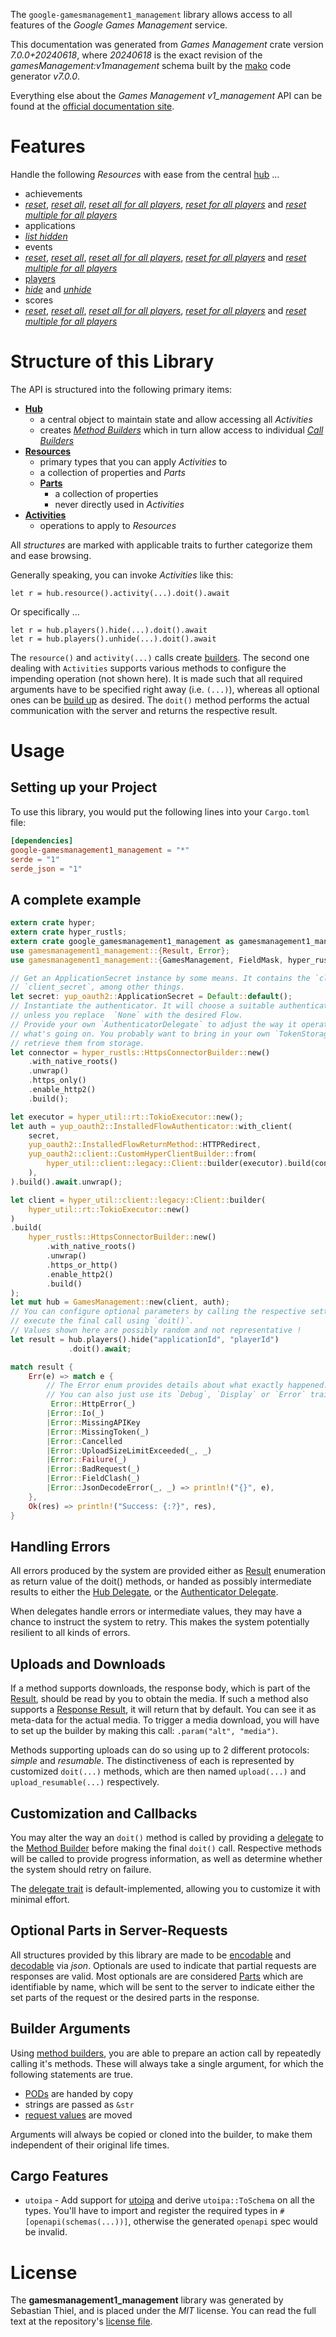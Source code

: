 <!---
DO NOT EDIT !
This file was generated automatically from 'src/generator/templates/api/README.md.mako'
DO NOT EDIT !
-->
The `google-gamesmanagement1_management` library allows access to all features of the *Google Games Management* service.

This documentation was generated from *Games Management* crate version *7.0.0+20240618*, where *20240618* is the exact revision of the *gamesManagement:v1management* schema built by the [mako](http://www.makotemplates.org/) code generator *v7.0.0*.

Everything else about the *Games Management* *v1_management* API can be found at the
[official documentation site](https://developers.google.com/games/).
# Features

Handle the following *Resources* with ease from the central [hub](https://docs.rs/google-gamesmanagement1_management/7.0.0+20240618/google_gamesmanagement1_management/GamesManagement) ...

* achievements
 * [*reset*](https://docs.rs/google-gamesmanagement1_management/7.0.0+20240618/google_gamesmanagement1_management/api::AchievementResetCall), [*reset all*](https://docs.rs/google-gamesmanagement1_management/7.0.0+20240618/google_gamesmanagement1_management/api::AchievementResetAllCall), [*reset all for all players*](https://docs.rs/google-gamesmanagement1_management/7.0.0+20240618/google_gamesmanagement1_management/api::AchievementResetAllForAllPlayerCall), [*reset for all players*](https://docs.rs/google-gamesmanagement1_management/7.0.0+20240618/google_gamesmanagement1_management/api::AchievementResetForAllPlayerCall) and [*reset multiple for all players*](https://docs.rs/google-gamesmanagement1_management/7.0.0+20240618/google_gamesmanagement1_management/api::AchievementResetMultipleForAllPlayerCall)
* applications
 * [*list hidden*](https://docs.rs/google-gamesmanagement1_management/7.0.0+20240618/google_gamesmanagement1_management/api::ApplicationListHiddenCall)
* events
 * [*reset*](https://docs.rs/google-gamesmanagement1_management/7.0.0+20240618/google_gamesmanagement1_management/api::EventResetCall), [*reset all*](https://docs.rs/google-gamesmanagement1_management/7.0.0+20240618/google_gamesmanagement1_management/api::EventResetAllCall), [*reset all for all players*](https://docs.rs/google-gamesmanagement1_management/7.0.0+20240618/google_gamesmanagement1_management/api::EventResetAllForAllPlayerCall), [*reset for all players*](https://docs.rs/google-gamesmanagement1_management/7.0.0+20240618/google_gamesmanagement1_management/api::EventResetForAllPlayerCall) and [*reset multiple for all players*](https://docs.rs/google-gamesmanagement1_management/7.0.0+20240618/google_gamesmanagement1_management/api::EventResetMultipleForAllPlayerCall)
* [players](https://docs.rs/google-gamesmanagement1_management/7.0.0+20240618/google_gamesmanagement1_management/api::Player)
 * [*hide*](https://docs.rs/google-gamesmanagement1_management/7.0.0+20240618/google_gamesmanagement1_management/api::PlayerHideCall) and [*unhide*](https://docs.rs/google-gamesmanagement1_management/7.0.0+20240618/google_gamesmanagement1_management/api::PlayerUnhideCall)
* scores
 * [*reset*](https://docs.rs/google-gamesmanagement1_management/7.0.0+20240618/google_gamesmanagement1_management/api::ScoreResetCall), [*reset all*](https://docs.rs/google-gamesmanagement1_management/7.0.0+20240618/google_gamesmanagement1_management/api::ScoreResetAllCall), [*reset all for all players*](https://docs.rs/google-gamesmanagement1_management/7.0.0+20240618/google_gamesmanagement1_management/api::ScoreResetAllForAllPlayerCall), [*reset for all players*](https://docs.rs/google-gamesmanagement1_management/7.0.0+20240618/google_gamesmanagement1_management/api::ScoreResetForAllPlayerCall) and [*reset multiple for all players*](https://docs.rs/google-gamesmanagement1_management/7.0.0+20240618/google_gamesmanagement1_management/api::ScoreResetMultipleForAllPlayerCall)




# Structure of this Library

The API is structured into the following primary items:

* **[Hub](https://docs.rs/google-gamesmanagement1_management/7.0.0+20240618/google_gamesmanagement1_management/GamesManagement)**
    * a central object to maintain state and allow accessing all *Activities*
    * creates [*Method Builders*](https://docs.rs/google-gamesmanagement1_management/7.0.0+20240618/google_gamesmanagement1_management/common::MethodsBuilder) which in turn
      allow access to individual [*Call Builders*](https://docs.rs/google-gamesmanagement1_management/7.0.0+20240618/google_gamesmanagement1_management/common::CallBuilder)
* **[Resources](https://docs.rs/google-gamesmanagement1_management/7.0.0+20240618/google_gamesmanagement1_management/common::Resource)**
    * primary types that you can apply *Activities* to
    * a collection of properties and *Parts*
    * **[Parts](https://docs.rs/google-gamesmanagement1_management/7.0.0+20240618/google_gamesmanagement1_management/common::Part)**
        * a collection of properties
        * never directly used in *Activities*
* **[Activities](https://docs.rs/google-gamesmanagement1_management/7.0.0+20240618/google_gamesmanagement1_management/common::CallBuilder)**
    * operations to apply to *Resources*

All *structures* are marked with applicable traits to further categorize them and ease browsing.

Generally speaking, you can invoke *Activities* like this:

```Rust,ignore
let r = hub.resource().activity(...).doit().await
```

Or specifically ...

```ignore
let r = hub.players().hide(...).doit().await
let r = hub.players().unhide(...).doit().await
```

The `resource()` and `activity(...)` calls create [builders][builder-pattern]. The second one dealing with `Activities`
supports various methods to configure the impending operation (not shown here). It is made such that all required arguments have to be
specified right away (i.e. `(...)`), whereas all optional ones can be [build up][builder-pattern] as desired.
The `doit()` method performs the actual communication with the server and returns the respective result.

# Usage

## Setting up your Project

To use this library, you would put the following lines into your `Cargo.toml` file:

```toml
[dependencies]
google-gamesmanagement1_management = "*"
serde = "1"
serde_json = "1"
```

## A complete example

```Rust
extern crate hyper;
extern crate hyper_rustls;
extern crate google_gamesmanagement1_management as gamesmanagement1_management;
use gamesmanagement1_management::{Result, Error};
use gamesmanagement1_management::{GamesManagement, FieldMask, hyper_rustls, hyper_util, yup_oauth2};

// Get an ApplicationSecret instance by some means. It contains the `client_id` and
// `client_secret`, among other things.
let secret: yup_oauth2::ApplicationSecret = Default::default();
// Instantiate the authenticator. It will choose a suitable authentication flow for you,
// unless you replace  `None` with the desired Flow.
// Provide your own `AuthenticatorDelegate` to adjust the way it operates and get feedback about
// what's going on. You probably want to bring in your own `TokenStorage` to persist tokens and
// retrieve them from storage.
let connector = hyper_rustls::HttpsConnectorBuilder::new()
    .with_native_roots()
    .unwrap()
    .https_only()
    .enable_http2()
    .build();

let executor = hyper_util::rt::TokioExecutor::new();
let auth = yup_oauth2::InstalledFlowAuthenticator::with_client(
    secret,
    yup_oauth2::InstalledFlowReturnMethod::HTTPRedirect,
    yup_oauth2::client::CustomHyperClientBuilder::from(
        hyper_util::client::legacy::Client::builder(executor).build(connector),
    ),
).build().await.unwrap();

let client = hyper_util::client::legacy::Client::builder(
    hyper_util::rt::TokioExecutor::new()
)
.build(
    hyper_rustls::HttpsConnectorBuilder::new()
        .with_native_roots()
        .unwrap()
        .https_or_http()
        .enable_http2()
        .build()
);
let mut hub = GamesManagement::new(client, auth);
// You can configure optional parameters by calling the respective setters at will, and
// execute the final call using `doit()`.
// Values shown here are possibly random and not representative !
let result = hub.players().hide("applicationId", "playerId")
             .doit().await;

match result {
    Err(e) => match e {
        // The Error enum provides details about what exactly happened.
        // You can also just use its `Debug`, `Display` or `Error` traits
         Error::HttpError(_)
        |Error::Io(_)
        |Error::MissingAPIKey
        |Error::MissingToken(_)
        |Error::Cancelled
        |Error::UploadSizeLimitExceeded(_, _)
        |Error::Failure(_)
        |Error::BadRequest(_)
        |Error::FieldClash(_)
        |Error::JsonDecodeError(_, _) => println!("{}", e),
    },
    Ok(res) => println!("Success: {:?}", res),
}

```
## Handling Errors

All errors produced by the system are provided either as [Result](https://docs.rs/google-gamesmanagement1_management/7.0.0+20240618/google_gamesmanagement1_management/common::Result) enumeration as return value of
the doit() methods, or handed as possibly intermediate results to either the
[Hub Delegate](https://docs.rs/google-gamesmanagement1_management/7.0.0+20240618/google_gamesmanagement1_management/common::Delegate), or the [Authenticator Delegate](https://docs.rs/yup-oauth2/*/yup_oauth2/trait.AuthenticatorDelegate.html).

When delegates handle errors or intermediate values, they may have a chance to instruct the system to retry. This
makes the system potentially resilient to all kinds of errors.

## Uploads and Downloads
If a method supports downloads, the response body, which is part of the [Result](https://docs.rs/google-gamesmanagement1_management/7.0.0+20240618/google_gamesmanagement1_management/common::Result), should be
read by you to obtain the media.
If such a method also supports a [Response Result](https://docs.rs/google-gamesmanagement1_management/7.0.0+20240618/google_gamesmanagement1_management/common::ResponseResult), it will return that by default.
You can see it as meta-data for the actual media. To trigger a media download, you will have to set up the builder by making
this call: `.param("alt", "media")`.

Methods supporting uploads can do so using up to 2 different protocols:
*simple* and *resumable*. The distinctiveness of each is represented by customized
`doit(...)` methods, which are then named `upload(...)` and `upload_resumable(...)` respectively.

## Customization and Callbacks

You may alter the way an `doit()` method is called by providing a [delegate](https://docs.rs/google-gamesmanagement1_management/7.0.0+20240618/google_gamesmanagement1_management/common::Delegate) to the
[Method Builder](https://docs.rs/google-gamesmanagement1_management/7.0.0+20240618/google_gamesmanagement1_management/common::CallBuilder) before making the final `doit()` call.
Respective methods will be called to provide progress information, as well as determine whether the system should
retry on failure.

The [delegate trait](https://docs.rs/google-gamesmanagement1_management/7.0.0+20240618/google_gamesmanagement1_management/common::Delegate) is default-implemented, allowing you to customize it with minimal effort.

## Optional Parts in Server-Requests

All structures provided by this library are made to be [encodable](https://docs.rs/google-gamesmanagement1_management/7.0.0+20240618/google_gamesmanagement1_management/common::RequestValue) and
[decodable](https://docs.rs/google-gamesmanagement1_management/7.0.0+20240618/google_gamesmanagement1_management/common::ResponseResult) via *json*. Optionals are used to indicate that partial requests are responses
are valid.
Most optionals are are considered [Parts](https://docs.rs/google-gamesmanagement1_management/7.0.0+20240618/google_gamesmanagement1_management/common::Part) which are identifiable by name, which will be sent to
the server to indicate either the set parts of the request or the desired parts in the response.

## Builder Arguments

Using [method builders](https://docs.rs/google-gamesmanagement1_management/7.0.0+20240618/google_gamesmanagement1_management/common::CallBuilder), you are able to prepare an action call by repeatedly calling it's methods.
These will always take a single argument, for which the following statements are true.

* [PODs][wiki-pod] are handed by copy
* strings are passed as `&str`
* [request values](https://docs.rs/google-gamesmanagement1_management/7.0.0+20240618/google_gamesmanagement1_management/common::RequestValue) are moved

Arguments will always be copied or cloned into the builder, to make them independent of their original life times.

[wiki-pod]: http://en.wikipedia.org/wiki/Plain_old_data_structure
[builder-pattern]: http://en.wikipedia.org/wiki/Builder_pattern
[google-go-api]: https://github.com/google/google-api-go-client

## Cargo Features

* `utoipa` - Add support for [utoipa](https://crates.io/crates/utoipa) and derive `utoipa::ToSchema` on all
the types. You'll have to import and register the required types in `#[openapi(schemas(...))]`, otherwise the
generated `openapi` spec would be invalid.


# License
The **gamesmanagement1_management** library was generated by Sebastian Thiel, and is placed
under the *MIT* license.
You can read the full text at the repository's [license file][repo-license].

[repo-license]: https://github.com/Byron/google-apis-rsblob/main/LICENSE.md

